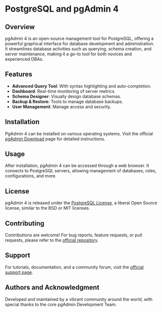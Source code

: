 # PostgreSQL and pgAdmin 4

## Overview
pgAdmin 4 is an open-source management tool for PostgreSQL, offering a powerful graphical interface for database development and administration. It streamlines database activities such as querying, schema creation, and server maintenance, making it a go-to tool for both novices and experienced DBAs.

## Features
- **Advanced Query Tool**: With syntax highlighting and auto-completion.
- **Dashboard**: Real-time monitoring of server metrics.
- **Schema Designer**: Visually design database schemas.
- **Backup & Restore**: Tools to manage database backups.
- **User Management**: Manage access and security.

## Installation
PgAdmin 4 can be installed on various operating systems. Visit the official [pgAdmin Download](https://www.pgadmin.org/download/) page for detailed instructions.

## Usage
After installation, pgAdmin 4 can be accessed through a web browser. It connects to PostgreSQL servers, allowing management of databases, roles, configurations, and more.

## License
pgAdmin 4 is released under the [PostgreSQL License](https://www.pgadmin.org/license/), a liberal Open Source license, similar to the BSD or MIT licenses.

## Contributing
Contributions are welcome! For bug reports, feature requests, or pull requests, please refer to the [official repository](https://github.com/postgres/pgadmin4).

## Support
For tutorials, documentation, and a community forum, visit the [official support page](https://www.pgadmin.org/support/).

## Authors and Acknowledgment
Developed and maintained by a vibrant community around the world, with special thanks to the core pgAdmin Development Team.
